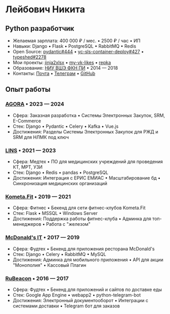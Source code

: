 # Лейбович Никита

## Python разработчик

- Желаемая зарплата: 400 000 ₽ / мес. • 2500 ₽ / час • ИП
- Навыки: Django • Flask • PostgreSQL • RabbitMQ • Redis
- Open Source: [pydantic#444](https://github.com/pydantic/pydantic/pull/444) • [yc-sls-container-deploy#427](https://github.com/yc-actions/yc-sls-container-deploy/pull/427) • [typeshed#2278](https://github.com/python/typeshed/pull/2278)
- Мои проекты: [jinja2xlsx](https://github.com/potykion/jinja2xlsx) • [my-vk-likes](https://github.com/potykion/my-vk-likes) • [repka](https://github.com/potykion/repka)
- Образование: [НИУ ВШЭ ФКН ПИ](https://www.hse.ru/ba/se/) • 2014 — 2018
- Контакты: [Почта](mailto:potykion@gmail.com) • [Телеграм](https://t.me/potykion) • [GitHub](https://github.com/potykion)

## Опыт работы

### [AGORA](https://www.agora.ru/) • 2023 — 2024

- Сфера:    Заказная разработка • Системы Электронных Закупок, SRM, E-Commerce
- Стек:    Django • Pydantic • Celery • Kafka • Vue.js
- Достижения:    Разделы Системы Электронных Закупок для РЖД и SRM для НЛМК под ключ

### [LINS](https://lins.ru/) • 2021 — 2023

- Сфера:    Медтех • ПО для медицинских учреждений для проведения КТ, МРТ, УЗИ
- Стек:    Django • Redis • pandas • PostgreSQL
- Достижения: Интеграция с ЕРИС ЕМИАС • Масштабирование бд • Синхронизация медицинских организаций

### [Kometa.Fit](https://kometa.fit/) • 2019 — 2021

- Сфера: Фитнес • Бекенд для сети фитнес-клубов Kometa.Fit
- Стек:    Flask • MSSQL • Windows Server
- Достижения: Поддержка работы фитнес-клуба • Админка для топ-менеджеров • Работа с "железом"

### [McDonald's IT](https://vkusnoitochka.ru/) • 2017 — 2019

- Сфера: Фудтех • Бекенд для приложения ресторана McDonald's
- Стек:    Django • Celery • RabbitMQ • MySQL
- Достижения: Админка для мобильного приложения • API для акции "Монополия" • Кассовый Плагин

### [RuBeacon](https://rbcn.mobi/) • 2016 — 2017

- Сфера: Фудтех • Бекенд для приложений и сайтов по доставке еды
- Стек: Google App Engine • webapp2 • python-telegram-bot
- Достижения: Электронный документооборот • Интеграции с системами доставки • Telegram бот для заказов